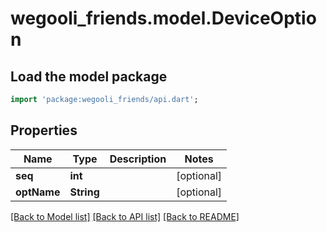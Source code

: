 # wegooli_friends.model.DeviceOption

## Load the model package

```dart
import 'package:wegooli_friends/api.dart';
```

## Properties

| Name        | Type       | Description | Notes      |
| ----------- | ---------- | ----------- | ---------- |
| **seq**     | **int**    |             | [optional] |
| **optName** | **String** |             | [optional] |

[[Back to Model list]](../../README.md#documentation-for-models)
[[Back to API list]](../../README.md#documentation-for-api-endpoints)
[[Back to README]](../../README.md)
